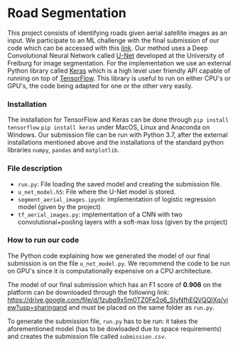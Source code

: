 # Road Segmentation

This project consists of identifying roads given aerial satellite images as an
input. We participate to an ML challenge with the final submission of our code which can be accessed with this [link](https://www.aicrowd.com/challenges/epfl-ml-road-segmentation-2019). Our method uses a Deep Convolutional Neural Network called
[U-Net](https://lmb.informatik.uni-freiburg.de/people/ronneber/u-net/)
developed at the University of Freiburg for image segmentation.
For the implementation we use an external Python library called [Keras](https://keras.io/) which is a
high level user friendly API capable of running on top of [TensorFlow](https://www.tensorflow.org/). This
library is useful to run on either CPU's or GPU's, the code being adapted for one or the other very easily.

### Installation
The installation for TensorFlow and Keras can be
done through ```pip install tensorflow``` ```pip install keras``` under MacOS, Linux and Anaconda on Windows.
Our submission file can be run with Python 3.7, after the external installations mentioned above and the installations of the standard python libraries ```numpy```, ```pandas``` and ```matplotlib```.

### File description
* ``` run.py ```: File loading the saved model and creating the submission file.
* ```u_net_model.h5```: File where the U-Net model is stored.
* ```segment_aerial_images.ipynb```: implementation of logistic regression model (given by the project)
* ```tf_aerial_images.py```: implementation of a CNN with two convolutional+pooling layers with a soft-max loss (given by the project)

### How to run our code

The Python code explaining how we generated the model of our final submission is on the file ```u_net_model.py```.  We recommend the code to be run on GPU's since it is computationally expensive on a CPU architecture.

The model of our final submission which has an F1 score of **0.906** on the platform can be downloaded through the following link: https://drive.google.com/file/d/1zubq9x5m0TZ0Fe2o6_SlyNfhEQVQQIXq/view?usp=sharingand and must be placed on the same folder as ```run.py```.

To generate the submission file, ```run.py``` has to be run: it takes the aforementioned model (has to be dowloaded due to space requirements) and creates the submission file called ```submission.csv```.
